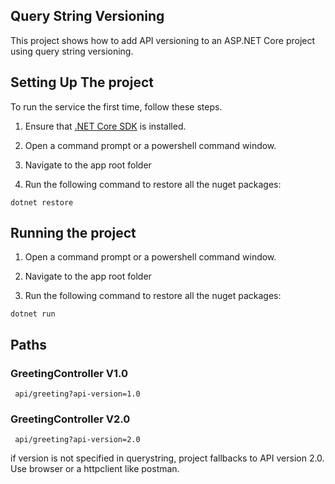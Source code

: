 ## Query String Versioning
This project shows how to add API versioning to an ASP.NET Core project using query string versioning.


## Setting Up The project 
To run the service the first time, follow these steps.

1. Ensure that [.NET Core SDK](https://www.microsoft.com/net/core#windowscmd)  is installed.

2. Open a command prompt or a powershell command window.

3. Navigate to the app root folder

4. Run the following command to restore all the nuget packages:
  ```shell
  dotnet restore
  ```

## Running the project

1. Open a command prompt or a powershell command window.

2. Navigate to the app root folder

3. Run the following command to restore all the nuget packages:
  ```shell
  dotnet run
  ```

## Paths 

### GreetingController V1.0
```shell
 api/greeting?api-version=1.0
   ```

### GreetingController V2.0 
```shell
 api/greeting?api-version=2.0
   ```
 
 if version is not specified in querystring, project fallbacks to API version 2.0.
 Use browser or a httpclient like postman. 

